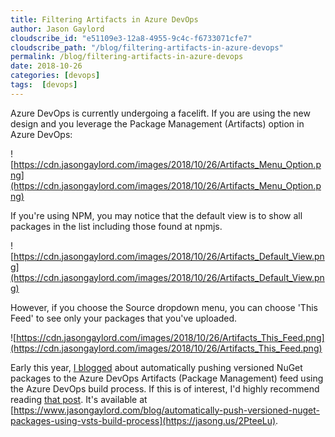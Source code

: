 ```yaml
---
title: Filtering Artifacts in Azure DevOps
author: Jason Gaylord
cloudscribe_id: "e51109e3-12a8-4955-9c4c-f6733071cfe7"
cloudscribe_path: "/blog/filtering-artifacts-in-azure-devops"
permalink: /blog/filtering-artifacts-in-azure-devops
date: 2018-10-26
categories: [devops]
tags:  [devops]
---
```


Azure DevOps is currently undergoing a facelift. If you are using the new design and you leverage the Package Management (Artifacts) option in Azure DevOps:

![https://cdn.jasongaylord.com/images/2018/10/26/Artifacts_Menu_Option.png](https://cdn.jasongaylord.com/images/2018/10/26/Artifacts_Menu_Option.png)

If you're using NPM, you may notice that the default view is to show all packages in the list including those found at npmjs. 

![https://cdn.jasongaylord.com/images/2018/10/26/Artifacts_Default_View.png](https://cdn.jasongaylord.com/images/2018/10/26/Artifacts_Default_View.png)

However, if you choose the Source dropdown menu, you can choose 'This Feed' to see only your packages that you've uploaded.

![https://cdn.jasongaylord.com/images/2018/10/26/Artifacts_This_Feed.png](https://cdn.jasongaylord.com/images/2018/10/26/Artifacts_This_Feed.png)

Early this year, [I blogged](https://jasong.us/2PteeLu) about automatically pushing versioned NuGet packages to the Azure DevOps Artifacts (Package Management) feed using the Azure DevOps build process. If this is of interest, I'd highly recommend reading [that post](https://jasong.us/2PteeLu). It's available at [https://www.jasongaylord.com/blog/automatically-push-versioned-nuget-packages-using-vsts-build-process](https://jasong.us/2PteeLu).